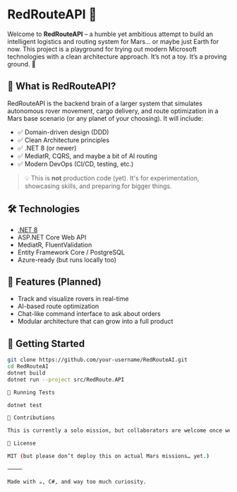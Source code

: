 # RedRouteAPI 🚀

Welcome to **RedRouteAPI** – a humble yet ambitious attempt to build an intelligent logistics and routing system for Mars… or maybe just Earth for now. This project is a playground for trying out modern Microsoft technologies with a clean architecture approach. It’s not a toy. It’s a proving ground. 🔬

## 🧠 What is RedRouteAPI?

RedRouteAPI is the backend brain of a larger system that simulates autonomous rover movement, cargo delivery, and route optimization in a Mars base scenario (or any planet of your choosing). It will include:

- ✅ Domain-driven design (DDD)
- ✅ Clean Architecture principles
- ✅ .NET 8 (or newer)
- ✅ MediatR, CQRS, and maybe a bit of AI routing
- ✅ Modern DevOps (CI/CD, testing, etc.)

> 💡 This is **not** production code (yet). It's for experimentation, showcasing skills, and preparing for bigger things.

## 🛠️ Technologies

- [.NET 8](https://dotnet.microsoft.com/)
- ASP.NET Core Web API
- MediatR, FluentValidation
- Entity Framework Core / PostgreSQL
- Azure-ready (but runs locally too)

## 🤖 Features (Planned)

- Track and visualize rovers in real-time
- AI-based route optimization
- Chat-like command interface to ask about orders
- Modular architecture that can grow into a full product

## 🚀 Getting Started

```bash
git clone https://github.com/your-username/RedRouteAI.git
cd RedRouteAI
dotnet build
dotnet run --project src/RedRoute.API

🧪 Running Tests

dotnet test

🙌 Contributions

This is currently a solo mission, but collaborators are welcome once we pass the first orbit. PRs must respect the architecture boundaries and include tests!

📄 License

MIT (but please don’t deploy this on actual Mars missions… yet.)

⸻

Made with ☕, C#, and way too much curiosity.
